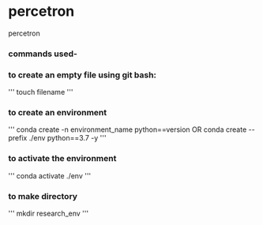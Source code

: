# percetron
percetron

### commands used-

### to create an empty file using git bash:
'''
touch filename 
'''

### to create an environment 

'''
conda create -n environment_name python==version
OR
conda create --prefix ./env python==3.7 -y
'''

### to activate the environment 
'''
conda activate ./env
'''

### to make directory 
'''
 mkdir research_env
 '''